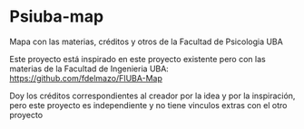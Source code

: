 # Psiuba-map
Mapa con las materias, créditos y otros de la Facultad de Psicologia UBA

Este proyecto está inspirado en este proyecto existente pero con las materias de la Facultad de Ingenieria UBA:
https://github.com/fdelmazo/FIUBA-Map

Doy los créditos correspondientes al creador por la idea y por la inspiración, pero este proyecto
es independiente y no tiene vinculos extras con el otro proyecto
